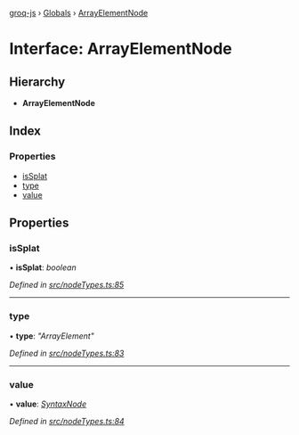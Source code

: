 [groq-js](../README.md) › [Globals](../globals.md) › [ArrayElementNode](arrayelementnode.md)

# Interface: ArrayElementNode

## Hierarchy

* **ArrayElementNode**

## Index

### Properties

* [isSplat](arrayelementnode.md#issplat)
* [type](arrayelementnode.md#type)
* [value](arrayelementnode.md#value)

## Properties

###  isSplat

• **isSplat**: *boolean*

*Defined in [src/nodeTypes.ts:85](https://github.com/sanity-io/groq-js/blob/fc2de3c/src/nodeTypes.ts#L85)*

___

###  type

• **type**: *"ArrayElement"*

*Defined in [src/nodeTypes.ts:83](https://github.com/sanity-io/groq-js/blob/fc2de3c/src/nodeTypes.ts#L83)*

___

###  value

• **value**: *[SyntaxNode](../globals.md#syntaxnode)*

*Defined in [src/nodeTypes.ts:84](https://github.com/sanity-io/groq-js/blob/fc2de3c/src/nodeTypes.ts#L84)*
